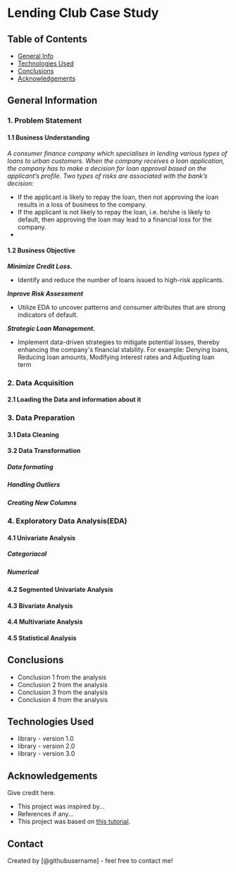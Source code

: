 # Lending Club Case Study
> 

## Table of Contents
* [General Info](#general-information)
* [Technologies Used](#technologies-used)
* [Conclusions](#conclusions)
* [Acknowledgements](#acknowledgements)

<!-- You can include any other section that is pertinent to your problem -->

## General Information
### 1. Problem Statement
#### 1.1 Business Understanding

*A consumer finance company which specialises in lending various types of loans to urban customers. When the company receives a loan application, the company has to make a decision for loan approval based on the applicant’s profile. Two types of risks are associated with the bank’s decision:​*
- If the applicant is likely to repay the loan, then not approving the loan results in a loss of business to the company.
- If the applicant is not likely to repay the loan, i.e. he/she is likely to default, then approving the loan may lead to a financial loss for the company.
- 
#### 1.2 Business Objective
***Minimize Credit Loss.*** ​
- Identify and reduce the number of loans issued to high-risk applicants.​

***Inprove Risk Assessment***
- Utilize EDA to uncover patterns and consumer attributes that are strong indicators of default.​
    
***Strategic Loan Management.*** ​
- Implement data-driven strategies to mitigate potential losses, thereby enhancing the company's financial stability. For example: Denying loans, Reducing loan amounts, Modifying interest rates and Adjusting loan term​

### 2. Data Acquisition
#### 2.1 Loading the Data and information about it
### 3. Data Preparation
#### 3.1 Data Cleaning
#### 3.2 Data Transformation
##### Data formating 
##### Handling Outliers
##### Creating New Columns
### 4. Exploratory Data Analysis(EDA)
#### 4.1 Univariate Analysis
##### Categoriacal
##### Numerical
#### 4.2 Segmented Univariate Analysis
#### 4.3 Bivariate Analysis
#### 4.4 Multivariate Analysis
#### 4.5 Statistical Analysis












<!-- You don't have to answer all the questions - just the ones relevant to your project. -->

## Conclusions
- Conclusion 1 from the analysis
- Conclusion 2 from the analysis
- Conclusion 3 from the analysis
- Conclusion 4 from the analysis

<!-- You don't have to answer all the questions - just the ones relevant to your project. -->


## Technologies Used
- library - version 1.0
- library - version 2.0
- library - version 3.0

<!-- As the libraries versions keep on changing, it is recommended to mention the version of library used in this project -->

## Acknowledgements
Give credit here.
- This project was inspired by...
- References if any...
- This project was based on [this tutorial](https://www.example.com).


## Contact
Created by [@githubusername] - feel free to contact me!


<!-- Optional -->
<!-- ## License -->
<!-- This project is open source and available under the [... License](). -->

<!-- You don't have to include all sections - just the one's relevant to your project -->